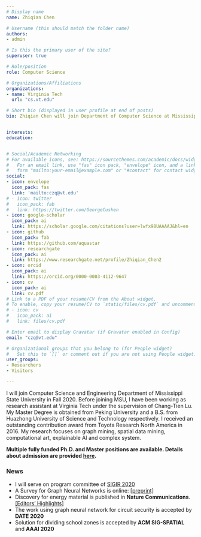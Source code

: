 ```yaml
---
# Display name
name: Zhiqian Chen

# Username (this should match the folder name)
authors:
- admin

# Is this the primary user of the site?
superuser: true

# Role/position
role: Computer Science

# Organizations/Affiliations
organizations:
- name: Virginia Tech
  url: "cs.vt.edu"

# Short bio (displayed in user profile at end of posts)
bio: Zhiqian Chen will join Department of Computer Science at Mississippi State University as Assistant Professor, focusing on AI research.


interests:
education:


# Social/Academic Networking
# For available icons, see: https://sourcethemes.com/academic/docs/widgets/#icons
#   For an email link, use "fas" icon pack, "envelope" icon, and a link in the
#   form "mailto:your-email@example.com" or "#contact" for contact widget.
social:
- icon: envelope
  icon_pack: fas
  link: 'mailto:czq@vt.edu'
# - icon: twitter
#   icon_pack: fab
#   link: https://twitter.com/GeorgeCushen
- icon: google-scholar
  icon_pack: ai
  link: https://scholar.google.com/citations?user=lwfx98UAAAAJ&hl=en
- icon: github
  icon_pack: fab
  link: https://github.com/aquastar
- icon: researchgate
  icon_pack: ai
  link: https://www.researchgate.net/profile/Zhiqian_Chen2
- icon: orcid
  icon_pack: ai
  link: https://orcid.org/0000-0003-4112-9647
- icon: cv
  icon_pack: ai
  link: cv.pdf
# Link to a PDF of your resume/CV from the About widget.
# To enable, copy your resume/CV to `static/files/cv.pdf` and uncomment the lines below.  
# - icon: cv
#   icon_pack: ai
#   link: files/cv.pdf

# Enter email to display Gravatar (if Gravatar enabled in Config)
email: "czq@vt.edu"

# Organizational groups that you belong to (for People widget)
#   Set this to `[]` or comment out if you are not using People widget.  
user_groups:
- Researchers
- Visitors

---
```

I will join Computer Science and Engineering Department of Mississippi State University in Fall 2020. Before joining MSU, I have been working as research assistant at Virginia Tech under the supervision of Chang-Tien Lu. My Master Degree is obtained from Peking University and a B.S. from Huazhong University of Science and Technology respectively. I received an outstanding contribution award from Toyota Research North America in 2016. My research focuses on graph mining, spatial data mining, computational art, explainable AI and complex system.

**Multiple fully funded Ph.D. and Master positions are available. Details about admission are provided [here](https://www.cse.msstate.edu/grad/).**

### News
- I will serve on program committee of [SIGIR 2020](https://sigir.org/sigir2020/)
- A Survey for Graph Neural Networks is online: [[preprint]](https://arxiv.org/abs/2002.11867)
- Discovery for energy material is published in **Nature Communications**. [[Editors’ Highlights]](https://www.nature.com/collections/dmmhtcypsc/content/prateek-dongare)
- The work using graph neural network for circuit security is accepted by **DATE 2020**
- Solution for dividing school zones is accepted by **ACM SIG-SPATIAL** and **AAAI 2020**
